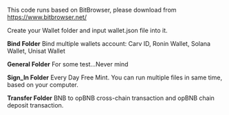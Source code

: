 This code runs based on BitBrowser, please download from https://www.bitbrowser.net/

Create your Wallet folder and input wallet.json file into it.

**Bind Folder**
 Bind multiple wallets account: Carv ID, Ronin Wallet, Solana Wallet, Unisat Wallet

**General Folder**
For some test...Never mind

**Sign_In Folder**
Every Day Free Mint. You can run multiple files in same time, based on your computer.

**Transfer Folder**
BNB to opBNB cross-chain transaction and opBNB chain deposit transaction.
